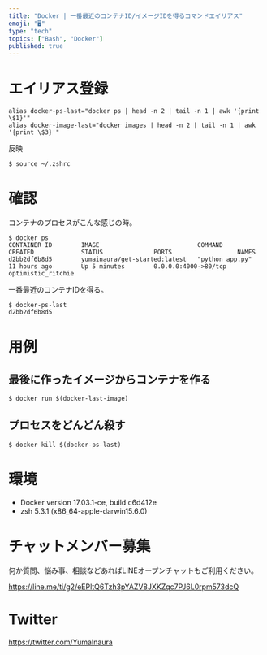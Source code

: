 ```yaml
---
title: "Docker | 一番最近のコンテナID/イメージIDを得るコマンドエイリアス"
emoji: "🖥"
type: "tech"
topics: ["Bash", "Docker"]
published: true
---
```


# エイリアス登録

```bash:~/.zshrc
alias docker-ps-last="docker ps | head -n 2 | tail -n 1 | awk '{print \$1}'"
alias docker-image-last="docker images | head -n 2 | tail -n 1 | awk '{print \$3}'"

```

反映

```
$ source ~/.zshrc
```

# 確認

コンテナのプロセスがこんな感じの時。

```
$ docker ps
CONTAINER ID        IMAGE                           COMMAND             CREATED             STATUS              PORTS                  NAMES
d2bb2df6b8d5        yumainaura/get-started:latest   "python app.py"     11 hours ago        Up 5 minutes        0.0.0.0:4000->80/tcp   optimistic_ritchie
```

一番最近のコンテナIDを得る。

```
$ docker-ps-last
d2bb2df6b8d5
```

# 用例

## 最後に作ったイメージからコンテナを作る

```
$ docker run $(docker-last-image)
```

## プロセスをどんどん殺す

```
$ docker kill $(docker-ps-last)
```

# 環境

- Docker version 17.03.1-ce, build c6d412e
- zsh 5.3.1 (x86_64-apple-darwin15.6.0)








<!-- Update From Qiita API -->

# チャットメンバー募集


何か質問、悩み事、相談などあればLINEオープンチャットもご利用ください。

https://line.me/ti/g2/eEPltQ6Tzh3pYAZV8JXKZqc7PJ6L0rpm573dcQ





# Twitter


https://twitter.com/YumaInaura


<!-- Update From Qiita API -->


